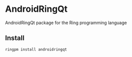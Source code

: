 # AndroidRingQt

AndroidRingQt package for the Ring programming language

## Install

	ringpm install androidringqt